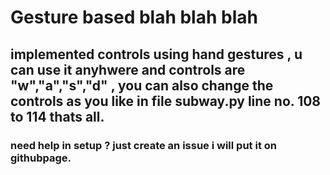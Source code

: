 # Gesture based blah blah blah
## implemented controls using hand gestures , u can use it anyhwere and controls are "w","a","s","d" , you can also change the controls as you like in file subway.py line no. 108 to 114 thats all.
### need help in setup ? just create an issue i will put it on githubpage.
